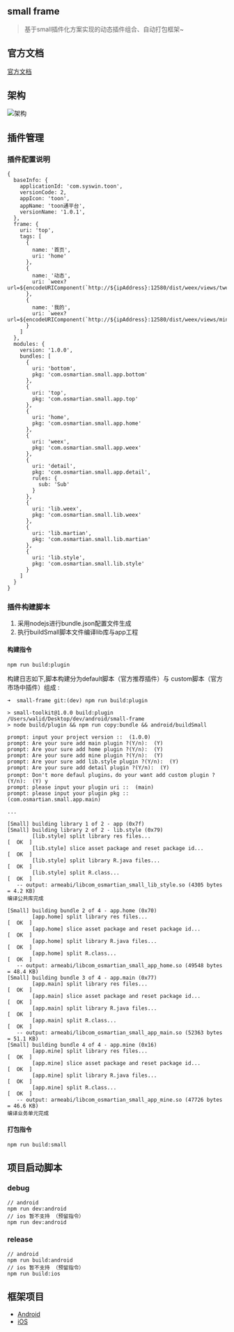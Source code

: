 ## small frame

> 基于small插件化方案实现的动态插件组合、自动打包框架~ 

## 官方文档

[官方文档](http://code.wequick.net/Small/cn/home)

## 架构

![架构](https://camo.githubusercontent.com/798b51f0fb90a0ece76381cb807e19fafe930bd6/687474703a2f2f636f64652e7765717569636b2e6e65742f6173736574732f696d616765732f736d616c6c2d6172636869746563747572652e706e67)

## 插件管理

### 插件配置说明

```
{
  baseInfo: {
    applicationId: 'com.syswin.toon',
    versionCode: 2,
    appIcon: 'toon',
    appName: 'toon通平台',
    versionName: '1.0.1',
  },
  frame: {
    uri: 'top',
    tags: [
      {
        name: '首页',
        uri: 'home'
      },
      {
        name: '动态',
        uri: `weex?url=${encodeURIComponent(`http://${ipAddress}:12580/dist/weex/views/tweet/app.js`)}`
      },
      {
        name: '我的',
        uri: `weex?url=${encodeURIComponent(`http://${ipAddress}:12580/dist/weex/views/mine/app.js`)}`
      }
    ]
  },
  modules: {
    version: '1.0.0',
    bundles: [
      {
        uri: 'bottom',
        pkg: 'com.osmartian.small.app.bottom'
      },
      {
        uri: 'top',
        pkg: 'com.osmartian.small.app.top'
      },
      {
        uri: 'home',
        pkg: 'com.osmartian.small.app.home'
      },
      {
        uri: 'weex',
        pkg: 'com.osmartian.small.app.weex'
      },
      {
        uri: 'detail',
        pkg: 'com.osmartian.small.app.detail',
        rules: {
          sub: 'Sub'
        }
      },
      {
        uri: 'lib.weex',
        pkg: 'com.osmartian.small.lib.weex'
      },
      {
        uri: 'lib.martian',
        pkg: 'com.osmartian.small.lib.martian'
      },
      {
        uri: 'lib.style',
        pkg: 'com.osmartian.small.lib.style'
      }
    ]
  }
}
```

### 插件构建脚本

1. 采用nodejs进行bundle.json配置文件生成
2. 执行buildSmall脚本文件编译lib库与app工程

#### 构建指令

```
npm run build:plugin
```

构建日志如下,脚本构建分为default脚本（官方推荐插件）与 custom脚本（官方市场中插件）组成 :


```
➜  small-frame git:(dev) npm run build:plugin

> small-toolkit@1.0.0 build:plugin /Users/walid/Desktop/dev/android/small-frame
> node build/plugin && npm run copy:bundle && android/buildSmall

prompt: input your project version ::  (1.0.0)
prompt: Are your sure add main plugin ?(Y/n):  (Y)
prompt: Are your sure add home plugin ?(Y/n):  (Y)
prompt: Are your sure add mine plugin ?(Y/n):  (Y)
prompt: Are your sure add lib.style plugin ?(Y/n):  (Y)
prompt: Are your sure add detail plugin ?(Y/n):  (Y)
prompt: Don't more defaul plugins，do your want add custom plugin ?(Y/n):  (Y) y
prompt: please input your plugin uri ::  (main)
prompt: please input your plugin pkg ::  (com.osmartian.small.app.main)

...

[Small] building library 1 of 2 - app (0x7f)
[Small] building library 2 of 2 - lib.style (0x79)
        [lib.style] split library res files...                          [  OK  ]
        [lib.style] slice asset package and reset package id...         [  OK  ]
        [lib.style] split library R.java files...                       [  OK  ]
        [lib.style] split R.class...                                    [  OK  ]
   -- output: armeabi/libcom_osmartian_small_lib_style.so (4305 bytes = 4.2 KB)
编译公共库完成

[Small] building bundle 2 of 4 - app.home (0x70)
        [app.home] split library res files...                           [  OK  ]
        [app.home] slice asset package and reset package id...          [  OK  ]
        [app.home] split library R.java files...                        [  OK  ]
        [app.home] split R.class...                                     [  OK  ]
   -- output: armeabi/libcom_osmartian_small_app_home.so (49548 bytes = 48.4 KB)
[Small] building bundle 3 of 4 - app.main (0x77)
        [app.main] split library res files...                           [  OK  ]
        [app.main] slice asset package and reset package id...          [  OK  ]
        [app.main] split library R.java files...                        [  OK  ]
        [app.main] split R.class...                                     [  OK  ]
   -- output: armeabi/libcom_osmartian_small_app_main.so (52363 bytes = 51.1 KB)
[Small] building bundle 4 of 4 - app.mine (0x16)
        [app.mine] split library res files...                           [  OK  ]
        [app.mine] slice asset package and reset package id...          [  OK  ]
        [app.mine] split library R.java files...                        [  OK  ]
        [app.mine] split R.class...                                     [  OK  ]
   -- output: armeabi/libcom_osmartian_small_app_mine.so (47726 bytes = 46.6 KB)
编译业务单元完成

```

#### 打包指令

```
npm run build:small
```

## 项目启动脚本

### debug

```
// android
npm run dev:android
// ios 暂不支持 （预留指令）
npm run dev:android
```


### release

```
// android
npm run build:android
// ios 暂不支持 （预留指令）
npm run build:ios
```

## 框架项目

* [Android](https://github.com/OsMartian/small-frame/tree/dev/android)
* [iOS](https://github.com/OsMartian/small-frame/tree/dev/ios)